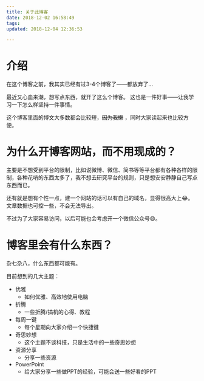 ```yaml
---
title: 关于此博客
date: 2018-12-02 16:58:49
tags:
updated: 2018-12-04 12:36:53

---
```


# 介绍
在这个博客之前，我其实已经有过3-4个博客了——都放弃了…

最近又心血来潮，想写点东西，就开了这么个博客。
这也是一件好事——让我学习一下怎么样坚持一件事情。

这个博客里面的博文大多数都会比较短，~~因为我懒~~ ，同时大家读起来也比较方便。


# 为什么开博客网站，而不用现成的？
主要是不想受到平台的限制，比如说微博、微信、简书等等平台都有各种各样的限制，各种花哨的东西太多了，我不想去研究平台的规则，只是想安安静静自己写点东西而已。

还有就是想有个性一点，建一个网站的话可以有自己的域名，显得很高大上😂。文章数据也可控一些，不会无法导出。

不过为了大家容易访问，以后可能也会考虑开一个微信公众号😄。


# 博客里会有什么东西？
杂七杂八，什么东西都可能有。

目前想到的几大主题：
 * 优雅
	* 如何优雅、高效地使用电脑
 * 折腾
	* 一些折腾/搞机的心得、教程
 * 每周一键
	* 每个星期向大家介绍一个快捷键
 * 奇思妙想
	* 这个主题不谈科技，只是生活中的一些奇思妙想
 * 资源分享
	 * 分享一些资源
 * PowerPoint
	* 给大家分享一些做PPT的经验，可能会送一些好看的PPT

<!--stackedit_data:
eyJoaXN0b3J5IjpbMTg1ODM4MTg2MF19
-->